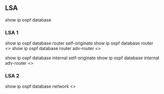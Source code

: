 ## LSA


show ip ospf database

### LSA 1
show ip ospf database router self-originate
show ip ospf database router <>
show ip ospf database router adv-router <>
 
show ip ospf database internal self-originate
show ip ospf database internal adv-router <>



### LSA 2
show ip ospf database network <>